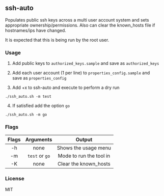 ## ssh-auto

Populates public ssh keys across a multi user account system and sets appropriate ownership/permissions. Also can clear the known_hosts file if hostnames/ips have changed.

It is expected that this is being run by the root user.


### Usage

1) Add public keys to `authorized_keys.sample` and save as `authorized_keys`  

2) Add each user account (1 per line) to `properties_config.sample` and save as `properties_config`  

3) Add +x to ssh-auto and execute to perform a dry run  

```
./ssh_auto.sh -m test
```

4) If satisfied add the option `go`  

```
./ssh_auto.sh -m go
```

### Flags

|      Flags     |       Arguments        |             Output           |
| :------------: | :---------------------:| :--------------------------: |
|       -h       | none                   | Shows the usage menu         |
|       -m       | `test` or `go`         | Mode to run the tool in      |
|       -K       | none                   | Clear the known_hosts        |

### License

MIT